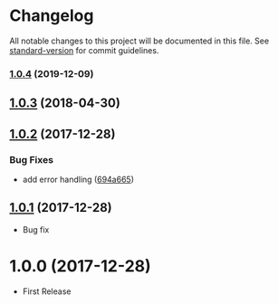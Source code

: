 # Changelog

All notable changes to this project will be documented in this file. See [standard-version](https://github.com/conventional-changelog/standard-version) for commit guidelines.

### [1.0.4](https://github.com/kambing86/ignore-unchanged-webpack-plugin/compare/v1.0.3...v1.0.4) (2019-12-09)

<a name="1.0.3"></a>
## [1.0.3](https://github.com/kambing86/ignore-unchanged-webpack-plugin/compare/v1.0.2...v1.0.3) (2018-04-30)



<a name="1.0.2"></a>
## [1.0.2](https://github.com/kambing86/ignore-unchanged-webpack-plugin/compare/v1.0.1...v1.0.2) (2017-12-28)


### Bug Fixes

* add error handling ([694a665](https://github.com/kambing86/ignore-unchanged-webpack-plugin/commit/694a665))



<a name="1.0.1"></a>
## [1.0.1](https://github.com/kambing86/ignore-unchanged-webpack-plugin/compare/v1.0.0...v1.0.1) (2017-12-28)

* Bug fix

<a name="1.0.0"></a>
# 1.0.0 (2017-12-28)

* First Release
